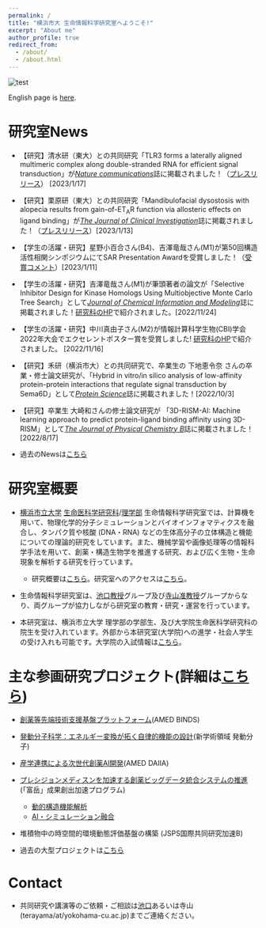 ```yaml
---
permalink: /
title: "横浜市大 生命情報科学研究室へようこそ!"
excerpt: "About me"
author_profile: true
redirect_from: 
  - /about/
  - /about.html
---
```


![test](https://github.com/ycu-iil/cls-lab.jp.github.io/blob/master/images/top_simple.jpg?raw=true)


English page is [here](https://ycu-iil.github.io/cls-lab.en.github.io/).

# 研究室News

- 【研究】清水研（東大）との共同研究「TLR3 forms a laterally aligned multimeric complex along double-stranded RNA for efficient signal transduction」が[*Nature communications*](https://doi.org/10.1038/s41467-023-35844-2)誌に掲載されました！（[プレスリリース](https://www.yokohama-cu.ac.jp/news/2022/202301ikeguchi_NC.html)） [2023/1/17]

- 【研究】栗原研（東大）との共同研究「Mandibulofacial dysostosis with alopecia results from gain-of-ET<sub>A</sub>R function via allosteric effects on ligand binding」が[*The Journal of Clinical Investigation*](https://doi.org/10.1172/JCI151536)誌に掲載されました！（[プレスリリース](https://www.yokohama-cu.ac.jp/news/2022/202301ikeguchi.html)）[2023/1/13]

- 【学生の活躍・研究】星野小百合さん(B4)、吉澤竜哉さん(M1)が第50回構造活性相関シンポジウムにてSAR Presentation Awardを受賞しました！（[受賞コメント](http://www.tsurumi.yokohama-cu.ac.jp/news/20230111hoshino_yoshizawa.html)）[2023/1/11]

- 【学生の活躍・研究】吉澤竜哉さん(M1)が筆頭著者の論文が「Selective Inhibitor Design for Kinase Homologs Using Multiobjective Monte Carlo Tree Search」として[*Journal of Chemical Information and Modeling*](https://pubs.acs.org/doi/10.1021/acs.jcim.2c00787)誌に掲載されました！[研究科のHP](http://www.tsurumi.yokohama-cu.ac.jp/news/20221124yoshizawa.html)で紹介されました。[2022/11/24]

- 【学生の活躍・研究】中川真由子さん(M2)が情報計算科学生物(CBI)学会2022年大会でエクセレントポスター賞を受賞しました! [研究科のHP](http://www.tsurumi.yokohama-cu.ac.jp/news/20221116nakagawa.html)で紹介されました。 [2022/11/16]

- 【研究】禾研（横浜市大）との共同研究で、卒業生の 下地恵令奈 さんの卒業・修士論文研究が、「Hybrid in vitro/in silico analysis of low-affinity protein-protein interactions that regulate signal transduction by Sema6D」として[*Protein Science*](https://onlinelibrary.wiley.com/doi/10.1002/pro.4452)誌に掲載されました！[2022/10/3]
  
- 【研究】卒業生 大崎和さんの修士論文研究が 「3D-RISM-AI: Machine learning approach to predict protein-ligand binding affinity using 3D-RISM」として[*The Journal of Physical Chemistry B*](https://pubs.acs.org/doi/10.1021/acs.jpcb.2c03384)誌に掲載されました！ [2022/8/17]


- 過去のNewsは[こちら](https://ycu-iil.github.io/cls-lab.jp.github.io/old/)


# 研究室概要
- [横浜市立大学](https://www.yokohama-cu.ac.jp) [生命医科学研究科](http://www.tsurumi.yokohama-cu.ac.jp/index.html)/[理学部](https://www.yokohama-cu.ac.jp/academics/science/index.html) 生命情報科学研究室では、計算機を用いて、物理化学的分子シミュレーションとバイオインフォマティクスを融合し、タンパク質や核酸 (DNA・RNA) などの生体高分子の立体構造と機能についての理論的研究をしています。また、機械学習や画像処理等の情報科学手法を用いて、創薬・構造生物学を推進する研究、および広く生物・生命現象を解析する研究を行っています。

  - 研究概要は[こちら](https://ycu-iil.github.io/cls-lab.jp.github.io/research/)。研究室へのアクセスは[こちら](https://ycu-iil.github.io/cls-lab.jp.github.io/access/)。

- 生命情報科学研究室は、[池口教授](https://ycu-iil.github.io/cls-lab.jp.github.io/members/)グループ及び[寺山准教授](https://ycu-iil.github.io/cls-lab.jp.github.io/members/)グループからなり、両グループが協力しながら研究室の教育・研究・運営を行っています。

- 本研究室は、横浜市立大学 理学部の学部生、及び大学院生命医科学研究科の院生を受け入れています。外部から本研究室(大学院)への進学・社会人学生の受け入れも可能です。大学院の入試情報は[こちら](http://www.tsurumi.yokohama-cu.ac.jp/admis/index.html)。




# 主な参画研究プロジェクト(詳細は[こちら](https://ycu-iil.github.io/cls-lab.jp.github.io/projects/))

- [創薬等先端技術支援基盤プラットフォーム](https://www.binds.jp)(AMED BINDS)

- [発動分子科学：エネルギー変換が拓く自律的機能の設計](http://www.molecular-engine.bio.titech.ac.jp)(新学術領域 発動分子)

- [産学連携による次世代創薬AI開発](https://www.amed.go.jp/program/list/11/02/001_02-04.html)(AMED DAIIA)

- [プレシジョンメディスンを加速する創薬ビッグデータ統合システムの推進](https://mddpm.riken.jp)(「富岳」成果創出加速プログラム)
  - [動的構造機能解析](https://mddpm.riken.jp/research/1_bunshibyotai.html)
  - [AI・シミュレーション融合](https://mddpm.riken.jp/research/4_AIDATA.html)

- 堆積物中の時空間的環境動態評価基盤の構築 (JSPS国際共同研究加速B)

- 過去の大型プロジェクトは[こちら](https://ycu-iil.github.io/cls-lab.jp.github.io/old/)

#  Contact

  - 共同研究や講演等のご依頼・ご相談は[池口](https://ycu-iil.github.io/cls-lab.jp.github.io/members/)あるいは寺山(terayama/at/yokohama-cu.ac.jp)までご連絡ください。
